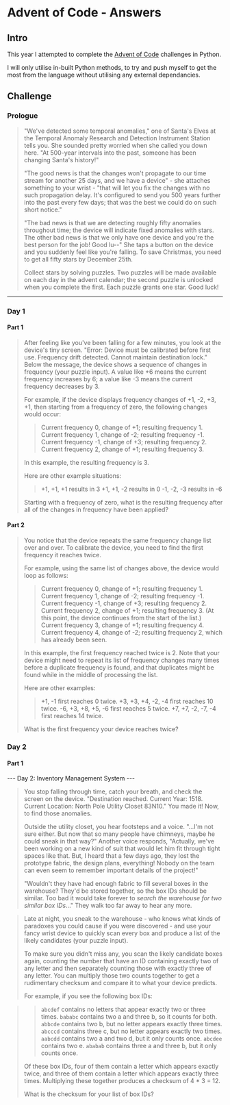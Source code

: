 # Advent of Code - Answers

## Intro
This year I attempted to complete the [Advent of Code](https://adventofcode.com "Advent of Code Homepage") challenges in Python.

I will only utilise in-built Python methods, to try and push myself to get the most from the language without utilising any external dependancies.


## Challenge

### Prologue

> "We've detected some temporal anomalies," one of Santa's Elves at the Temporal Anomaly Research and Detection Instrument Station tells you. She sounded pretty worried when she called you down here. "At 500-year intervals into the past, someone has been changing Santa's history!"
>
> "The good news is that the changes won't propagate to our time stream for another 25 days, and we have a device" - she attaches something to your wrist - "that will let you fix the changes with no such propagation delay. It's configured to send you 500 years further into the past every few days; that was the best we could do on such short notice."
>
> "The bad news is that we are detecting roughly fifty anomalies throughout time; the device will indicate fixed anomalies with stars. The other bad news is that we only have one device and you're the best person for the job! Good lu--" She taps a button on the device and you suddenly feel like you're falling. To save Christmas, you need to get all fifty stars by December 25th.
>
> Collect stars by solving puzzles. Two puzzles will be made available on each day in the advent calendar; the second puzzle is unlocked when you complete the first. Each puzzle grants one star. Good luck!

___

### Day 1

#### Part 1
> After feeling like you've been falling for a few minutes, you look at the device's tiny screen. "Error: Device must be calibrated before first use. Frequency drift detected. Cannot maintain destination lock." Below the message, the device shows a sequence of changes in frequency (your puzzle input). A value like +6 means the current frequency increases by 6; a value like -3 means the current frequency decreases by 3.
>
> For example, if the device displays frequency changes of +1, -2, +3, +1, then starting from a frequency of zero, the following changes would occur:
>
>   >   Current frequency  0, change of +1; resulting frequency  1.   
>   >   Current frequency  1, change of -2; resulting frequency -1.   
>   >   Current frequency -1, change of +3; resulting frequency  2.   
>   >   Current frequency  2, change of +1; resulting frequency  3.   
>
> In this example, the resulting frequency is 3.
>
> Here are other example situations:
>
>   >    +1, +1, +1 results in  3
>   >    +1, +1, -2 results in  0
>   >    -1, -2, -3 results in -6
>
> Starting with a frequency of zero, what is the resulting frequency after all of the changes in frequency have been applied?

#### Part 2

> You notice that the device repeats the same frequency change list over and over. To calibrate the device, you need to find the first frequency it reaches twice.
>
> For example, using the same list of changes above, the device would loop as follows:
>
>   >    Current frequency  0, change of +1; resulting frequency  1.
>   >    Current frequency  1, change of -2; resulting frequency -1.
>   >    Current frequency -1, change of +3; resulting frequency  2.
>   >    Current frequency  2, change of +1; resulting frequency  3.
>   >    (At this point, the device continues from the start of the list.)
>   >    Current frequency  3, change of +1; resulting frequency  4.
>   >    Current frequency  4, change of -2; resulting frequency  2, which has already been seen.
>
> In this example, the first frequency reached twice is 2. Note that your device might need to repeat its list of frequency changes many times before a duplicate frequency is found, and that duplicates might be found while in the middle of processing the list.
>
> Here are other examples:
>
>   >    +1, -1 first reaches 0 twice.
>   >    +3, +3, +4, -2, -4 first reaches 10 twice.
>   >    -6, +3, +8, +5, -6 first reaches 5 twice.
>   >    +7, +7, -2, -7, -4 first reaches 14 twice.
>
> What is the first frequency your device reaches twice?

### Day 2

#### Part 1 

--- Day 2: Inventory Management System ---

> You stop falling through time, catch your breath, and check the screen on the device. "Destination reached. Current Year: 1518. Current Location: North Pole Utility Closet 83N10." You made it! Now, to find those anomalies.
> 
> Outside the utility closet, you hear footsteps and a voice. "...I'm not sure either. But now that so many people have chimneys, maybe he could sneak in that way?" Another voice responds, "Actually, we've been working on a new kind of suit that would let him fit through tight spaces like that. But, I heard that a few days ago, they lost the prototype fabric, the design plans, everything! Nobody on the team can even seem to remember important details of the project!"
>
> "Wouldn't they have had enough fabric to fill several boxes in the warehouse? They'd be stored together, so the box IDs should be similar. Too bad it would take forever to *search the warehouse for two similar box IDs*..." They walk too far away to hear any more.
 
> Late at night, you sneak to the warehouse - who knows what kinds of paradoxes you could cause if you were discovered - and use your fancy wrist device to quickly scan every box and produce a list of the likely candidates (your puzzle input).
>
> To make sure you didn't miss any, you scan the likely candidate boxes again, counting the number that have an ID containing exactly two of any letter and then separately counting those with exactly three of any letter. You can multiply those two counts together to get a rudimentary checksum and compare it to what your device predicts.
>
> For example, if you see the following box IDs:

>    > `abcdef` contains no letters that appear exactly two or three times.
>    > `bababc` contains two a and three b, so it counts for both.
>    > `abbcde` contains two b, but no letter appears exactly three times.
>    > `abcccd` contains three c, but no letter appears exactly two times.
>    > `aabcdd` contains two a and two d, but it only counts once.
>    > `abcdee` contains two e.
>    > `ababab` contains three a and three b, but it only counts once.
> 
> Of these box IDs, four of them contain a letter which appears exactly twice, and three of them contain a letter which appears exactly three times. Multiplying these together produces a checksum of 4 * 3 = 12.
>
> What is the checksum for your list of box IDs?
